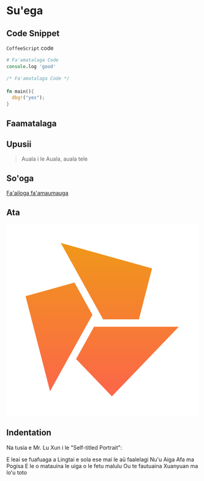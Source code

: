 [Fa'amatalaga fa'alelalolagi Markdown]:#

# Su'ega

## Code Snippet

`CoffeeScript` code

```coffee
# Fa'amatalaga Code
console.log 'good'


```

```rust
/* Fa'amatalaga Code */

fn main(){
  dbg!("yes");
}
```

## Faamatalaga

<!-- HTML 注释 --> 

<!-- 多行注释 --> 

## Upusii

> Auala i le Auala, auala tele

## So'oga

[Fa'ailoga fa'amaumauga](https://github.com/xxai-art/xxai-art-md)

## Ata

![xxAI.Fa'ailoga Fa'ailoga Ata](https://raw.githubusercontent.com/xxai-art/web/main/file/svg/logo.svg)

## Indentation

Na tusia e Mr. Lu Xun i le "Self-titled Portrait":

  E leai se fuafuaga a Lingtai e sola ese mai le aū faalelagi
  Nu'u Aiga Afa ma Pogisa
  E le o matauina le uiga o le fetu malulu
  Ou te fautuaina Xuanyuan ma loʻu toto


